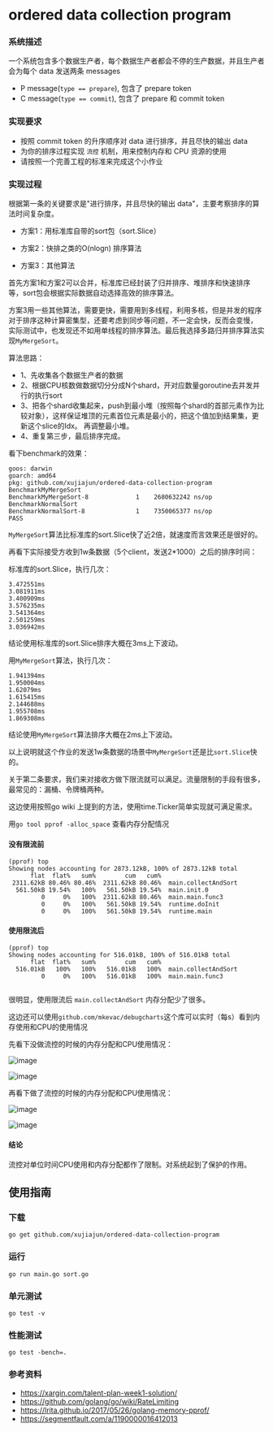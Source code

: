 # ordered data collection program

### 系统描述
一个系统包含多个数据生产者，每个数据生产者都会不停的生产数据，并且生产者会为每个 data 发送两条 messages
* P message(`type == prepare`), 包含了 prepare token
* C message(`type == commit`), 包含了 prepare 和 commit token

### 实现要求
* 按照 commit token 的升序顺序对 data 进行排序，并且尽快的输出 data
* 为你的排序过程实现 `流控` 机制，用来控制内存和 CPU 资源的使用
* 请按照一个完善工程的标准来完成这个小作业

### 实现过程

根据第一条的关键要求是"进行排序，并且尽快的输出 data"，主要考察排序的算法时间复杂度。

* 方案1：用标准库自带的sort包（sort.Slice）

* 方案2：快排之类的O(nlogn) 排序算法

* 方案3：其他算法

首先方案1和方案2可以合并，标准库已经封装了归并排序、堆排序和快速排序等，sort包会根据实际数据自动选择高效的排序算法。

方案3用一些其他算法，需要更快，需要用到多线程，利用多核，但是并发的程序对于排序这种计算密集型，还要考虑到同步等问题，不一定会快，反而会变慢，
实际测试中，也发现还不如用单线程的排序算法。最后我选择多路归并排序算法实现`MyMergeSort`。

算法思路：
* 1、先收集各个数据生产者的数据
* 2、根据CPU核数做数据切分分成N个shard，开对应数量goroutine去并发并行的执行sort
* 3、把各个shard收集起来，push到最小堆（按照每个shard的首部元素作为比较对象），这样保证堆顶的元素首位元素是最小的，把这个值加到结果集，更新这个slice的Idx。
再调整最小堆。
* 4、重复第三步，最后排序完成。

看下benchmark的效果：

```
goos: darwin
goarch: amd64
pkg: github.com/xujiajun/ordered-data-collection-program
BenchmarkMyMergeSort
BenchmarkMyMergeSort-8   	       1	2680632242 ns/op
BenchmarkNormalSort
BenchmarkNormalSort-8    	       1	7350065377 ns/op
PASS
```

`MyMergeSort`算法比标准库的sort.Slice快了近2倍，就速度而言效果还是很好的。


再看下实际接受方收到1w条数据（5个client，发送2*1000）之后的排序时间：

标准库的sort.Slice，执行几次：
```
3.472551ms
3.081911ms
3.400909ms
3.576235ms
3.541364ms
2.501259ms
3.036942ms
```

结论使用标准库的sort.Slice排序大概在3ms上下波动。

用`MyMergeSort`算法，执行几次：

```
1.941394ms
1.950004ms
1.62079ms
1.615415ms
2.144688ms
1.955708ms
1.869308ms
```
结论使用`MyMergeSort`算法排序大概在2ms上下波动。

以上说明就这个作业的发送1w条数据的场景中`MyMergeSort`还是比`sort.Slice`快的。

关于第二条要求，我们来对接收方做下限流就可以满足。流量限制的手段有很多，最常见的：漏桶、令牌桶两种。

这边使用按照go wiki 上提到的方法，使用time.Ticker简单实现就可满足需求。

用`go tool pprof -alloc_space` 查看内存分配情况

#### 没有限流前
```
(pprof) top
Showing nodes accounting for 2873.12kB, 100% of 2873.12kB total
      flat  flat%   sum%        cum   cum%
 2311.62kB 80.46% 80.46%  2311.62kB 80.46%  main.collectAndSort
  561.50kB 19.54%   100%   561.50kB 19.54%  main.init.0
         0     0%   100%  2311.62kB 80.46%  main.main.func3
         0     0%   100%   561.50kB 19.54%  runtime.doInit
         0     0%   100%   561.50kB 19.54%  runtime.main
```

#### 使用限流后
```
(pprof) top
Showing nodes accounting for 516.01kB, 100% of 516.01kB total
      flat  flat%   sum%        cum   cum%
  516.01kB   100%   100%   516.01kB   100%  main.collectAndSort
         0     0%   100%   516.01kB   100%  main.main.func3
         
```

很明显，使用限流后 `main.collectAndSort` 内存分配少了很多。

这边还可以使用`github.com/mkevac/debugcharts`这个库可以实时（每s）看到内存使用和CPU的使用情况


先看下没做流控的时候的内存分配和CPU使用情况：

![image](https://user-images.githubusercontent.com/6065007/78770857-c9d43c80-79c1-11ea-9b93-547e2918143b.png)

![image](https://user-images.githubusercontent.com/6065007/78771015-0e5fd800-79c2-11ea-91b0-774f6362893c.png)


再看下做了流控的时候的内存分配和CPU使用情况：

![image](https://user-images.githubusercontent.com/6065007/78771123-3e0ee000-79c2-11ea-9447-bcc0e0fe32c8.png)

![image](https://user-images.githubusercontent.com/6065007/78771177-554dcd80-79c2-11ea-9628-a2047f835e82.png)


#### 结论
流控对单位时间CPU使用和内存分配都作了限制。对系统起到了保护的作用。


## 使用指南

### 下载

```
go get github.com/xujiajun/ordered-data-collection-program
```

### 运行

```
go run main.go sort.go
```

### 单元测试

```
go test -v
```

### 性能测试

```
go test -bench=.
```

### 参考资料

* https://xargin.com/talent-plan-week1-solution/
* https://github.com/golang/go/wiki/RateLimiting
* https://lrita.github.io/2017/05/26/golang-memory-pprof/
* https://segmentfault.com/a/1190000016412013
